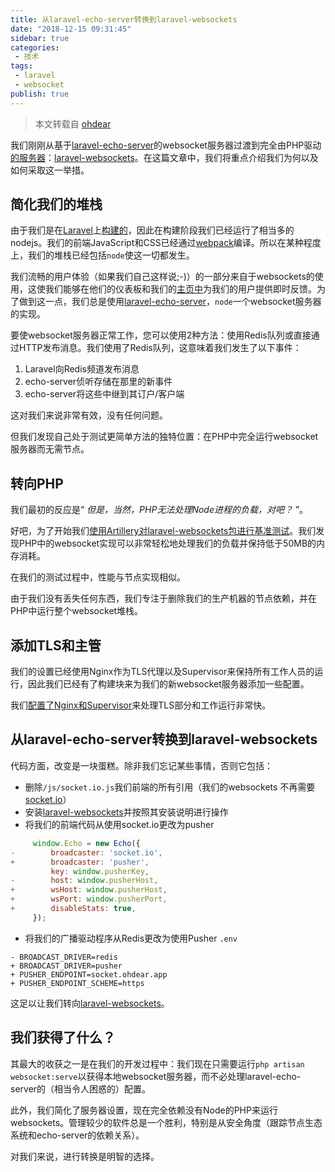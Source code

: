 ```yaml
---
title: 从laravel-echo-server转换到laravel-websockets
date: "2018-12-15 09:31:45"
sidebar: true
categories:
 - 技术
tags:
 - laravel
 - websocket
publish: true
---
```




> 本文转载自 [ohdear](https://ohdear.app/blog/transitioning-from-laravel-echo-server-to-laravel-websockets)

我们刚刚从基于[laravel-echo-server](https://github.com/tlaverdure/laravel-echo-server)的websocket服务器过渡到完全由PHP驱动[的服务器](https://github.com/tlaverdure/laravel-echo-server)：[laravel-websockets](https://github.com/beyondcode/laravel-websockets)。在这篇文章中，我们将重点介绍我们为何以及如何采取这一举措。

## 简化我们的堆栈

由于我们是在[Laravel](https://laravel.com/)上[构建的](https://laravel.com/)，因此在构建阶段我们已经运行了相当多的nodejs。我们的前端JavaScript和CSS已经通过[webpack](https://laravel.com/docs/5.7/mix)编译。所以在某种程度上，我们的堆栈已经包括`node`使这一切都发生。

我们流畅的用户体验（如果我们自己这样说;-)）的一部分来自于websockets的使用，这使我们能够在他们的仪表板和我们的[主页中](https://ohdear.app/)为我们的用户提供即时反馈。为了做到这一点，我们总是使用[laravel-echo-server](https://github.com/tlaverdure/laravel-echo-server)，`node`一个websocket服务器的实现。

要使websocket服务器正常工作，您可以使用2种方法：使用Redis队列或直接通过HTTP发布消息。我们使用了Redis队列，这意味着我们发生了以下事件：

1. Laravel向Redis频道发布消息
2. echo-server侦听存储在那里的新事件
3. echo-server将这些中继到其订户/客户端

这对我们来说非常有效，没有任何问题。

但我们发现自己处于测试更简单方法的独特位置：在PHP中完全运行websocket服务器而无需节点。

## 转向PHP
我们最初的反应是“ *但是，当然，PHP无法处理Node进程的负载，对吧？* ”。

好吧，为了开始我们[使用Artillery对laravel-websockets包进行基准测试](https://ma.ttias.be/benchmarking-websocket-server-performance-with-artillery)。我们发现PHP中的websocket实现可以非常轻松地处理我们的负载并保持低于50MB的内存消耗。

在我们的测试过程中，性能与节点实现相似。

由于我们没有丢失任何东西，我们专注于删除我们的生产机器的节点依赖，并在PHP中运行整个websocket堆栈。

## 添加TLS和主管

我们的设置已经使用Nginx作为TLS代理以及Supervisor来保持所有工作人员的运行，因此我们已经有了构建块来为我们的新websocket服务器添加一些配置。

我们[配置了Nginx和Supervisor](https://ma.ttias.be/deploying-laravel-websockets-with-nginx-reverse-proxy-and-supervisord)来处理TLS部分和工作运行非常快。

## 从laravel-echo-server转换到laravel-websockets 

代码方面，改变是一块蛋糕。除非我们忘记某些事情，否则它包括：

- 删除`/js/socket.io.js`我们前端的所有引用（我们的websockets 不再需要[socket.io](https://socket.io/docs/client-api/)）
- 安装[laravel-websockets](https://github.com/beyondcode/laravel-websockets)并按照其安装说明进行操作
- 将我们的前端代码从使用socket.io更改为pusher

```js
     window.Echo = new Echo({
-        broadcaster: 'socket.io',
+        broadcaster: 'pusher',
         key: window.pusherKey,
-        host: window.pusherHost,
+        wsHost: window.pusherHost,
+        wsPort: window.pusherPort,
+        disableStats: true,
     });
```

- 将我们的广播驱动程序从Redis更改为使用Pusher `.env`

```env
- BROADCAST_DRIVER=redis
+ BROADCAST_DRIVER=pusher
+ PUSHER_ENDPOINT=socket.ohdear.app
+ PUSHER_ENDPOINT_SCHEME=https
```

这足以让我们转向[laravel-websockets](https://github.com/beyondcode/laravel-websockets)。

## 我们获得了什么？

其最大的收获之一是在我们的开发过程中：我们现在只需要运行`php artisan websocket:serve`以获得本地websocket服务器，而不必处理laravel-echo-server的（相当令人困惑的）配置。

此外，我们简化了服务器设置，现在完全依赖没有Node的PHP来运行websockets。管理较少的软件总是一个胜利，特别是从安全角度（跟踪节点生态系统和echo-server的依赖关系）。

对我们来说，进行转换是明智的选择。